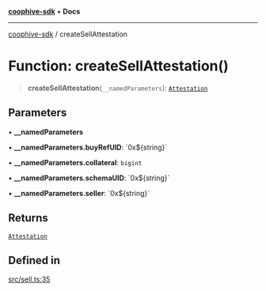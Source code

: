 [**coophive-sdk**](../README.md) • **Docs**

***

[coophive-sdk](../globals.md) / createSellAttestation

# Function: createSellAttestation()

> **createSellAttestation**(`__namedParameters`): [`Attestation`](../type-aliases/Attestation.md)

## Parameters

• **\_\_namedParameters**

• **\_\_namedParameters.buyRefUID**: \`0x$\{string\}\`

• **\_\_namedParameters.collateral**: `bigint`

• **\_\_namedParameters.schemaUID**: \`0x$\{string\}\`

• **\_\_namedParameters.seller**: \`0x$\{string\}\`

## Returns

[`Attestation`](../type-aliases/Attestation.md)

## Defined in

[src/sell.ts:35](https://github.com/CoopHive/coophive-sdk/blob/989a0732b29b493e6c3f977468776e83658be021/src/sell.ts#L35)
